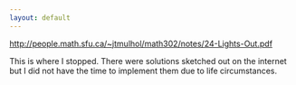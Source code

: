 ```yaml
---
layout: default
---
```

http://people.math.sfu.ca/~jtmulhol/math302/notes/24-Lights-Out.pdf

This is where I stopped.  There were solutions sketched out on the
internet but I did not have the time to implement them due to life
circumstances.
